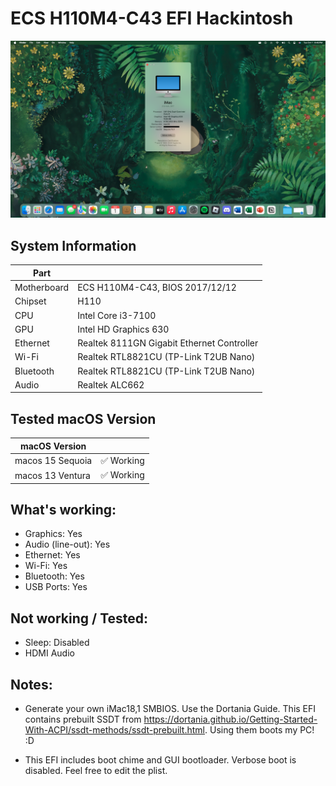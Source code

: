 # ECS H110M4-C43 EFI Hackintosh

![System Information](Docs/Info.png)

## System Information 

|  Part           |                                              |
|-----------------|----------------------------------------------|
|  Motherboard    |  ECS H110M4-C43, BIOS 2017/12/12             |
|  Chipset        |  H110                                        |
|  CPU            |  Intel Core i3-7100                          |
|  GPU            |  Intel HD Graphics 630                       |
|  Ethernet       |  Realtek 8111GN Gigabit Ethernet Controller  |
|  Wi-Fi          |  Realtek RTL8821CU (TP-Link T2UB Nano)       |
|  Bluetooth      |  Realtek RTL8821CU (TP-Link T2UB Nano)       |
|  Audio          |  Realtek ALC662                              |

## Tested macOS Version

|  macOS Version       |                      |
|----------------------|----------------------|
|  macos 15 Sequoia    |  ✅ Working          |
|  macos 13 Ventura    |  ✅ Working          |

## What's working:

* Graphics:            Yes
* Audio (line-out):    Yes
* Ethernet:            Yes
* Wi-Fi:               Yes
* Bluetooth:           Yes
* USB Ports:           Yes

## Not working / Tested:

* Sleep: Disabled
* HDMI Audio

## Notes:

* Generate your own iMac18,1 SMBIOS. Use the Dortania Guide. This EFI contains prebuilt SSDT from https://dortania.github.io/Getting-Started-With-ACPI/ssdt-methods/ssdt-prebuilt.html. Using them boots my PC! :D

* This EFI includes boot chime and GUI bootloader. Verbose boot is disabled. Feel free to edit the plist.
